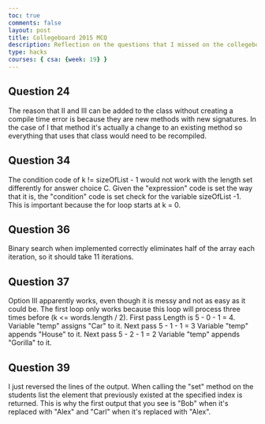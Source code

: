 ```yaml
---
toc: true
comments: false
layout: post
title: Collegeboard 2015 MCQ 
description: Reflection on the questions that I missed on the collegeboard quiz
type: hacks
courses: { csa: {week: 19} }
---
```


## Question 24
The reason that II and III can be added to the class without creating a compile time error is because they are new methods with new signatures. In the case of I that method it's actually a change to an existing method so everything that uses that class would need to be recompiled.

## Question 34
The condition code of k != sizeOfList - 1 would not work with the length set differently for answer choice C. Given the "expression" code is set the way that it is, the "condition" code is set check for the variable sizeOfList -1. This is important because the for loop starts at k = 0.

## Question 36 
Binary search when implemented correctly eliminates half of the array each iteration, so it should take 11 iterations.

## Question 37
Option III apparently works, even though it is messy and not as easy as it could be. The first loop only works because this loop will process three times before (k <= words.length / 2). First pass Length is 5 - 0 - 1 = 4. Variable "temp" assigns "Car" to it. Next pass 5 - 1 - 1 = 3 Variable "temp" appends "House" to it. Next pass 5 - 2 - 1 = 2 Variable "temp" appends "Gorilla" to it.

## Question 39

I just reversed the lines of the output. When calling the "set" method on the students list the element that previously existed at the specified index is returned. This is why the first output that you see is "Bob" when it's replaced with "Alex" and "Carl" when it's replaced with "Alex".
